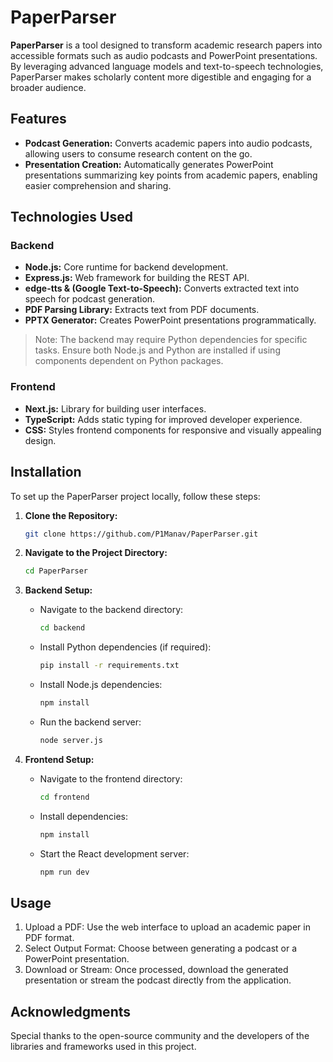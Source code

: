 # PaperParser

**PaperParser** is a tool designed to transform academic research papers into accessible formats such as audio podcasts and PowerPoint presentations. 
By leveraging advanced language models and text-to-speech technologies, PaperParser makes scholarly content more digestible and engaging for a broader audience.

## Features

- **Podcast Generation:** Converts academic papers into audio podcasts, allowing users to consume research content on the go.
- **Presentation Creation:** Automatically generates PowerPoint presentations summarizing key points from academic papers, enabling easier comprehension and sharing.

## Technologies Used

### Backend
- **Node.js:** Core runtime for backend development.
- **Express.js:** Web framework for building the REST API.
- **edge-tts & (Google Text-to-Speech):** Converts extracted text into speech for podcast generation.
- **PDF Parsing Library:** Extracts text from PDF documents.
- **PPTX Generator:** Creates PowerPoint presentations programmatically.

> Note: The backend may require Python dependencies for specific tasks. Ensure both Node.js and Python are installed if using components dependent on Python packages.

### Frontend
- **Next.js:** Library for building user interfaces.
- **TypeScript:** Adds static typing for improved developer experience.
- **CSS:** Styles frontend components for responsive and visually appealing design.

## Installation

To set up the PaperParser project locally, follow these steps:

1. **Clone the Repository:**
   ```bash
   git clone https://github.com/P1Manav/PaperParser.git
   ```

2. **Navigate to the Project Directory:**
   ```bash
   cd PaperParser
   ```

3. **Backend Setup:**
   - Navigate to the backend directory:
     ```bash
     cd backend
     ```
   - Install Python dependencies (if required):
     ```bash
     pip install -r requirements.txt
     ```
   - Install Node.js dependencies:
     ```bash
     npm install
     ```
   - Run the backend server:
     ```bash
     node server.js
     ```

4. **Frontend Setup:**
   - Navigate to the frontend directory:
     ```bash
     cd frontend
     ```
   - Install dependencies:
     ```bash
     npm install
     ```
   - Start the React development server:
     ```bash
     npm run dev
     ```

## Usage

1. Upload a PDF: Use the web interface to upload an academic paper in PDF format.
2. Select Output Format: Choose between generating a podcast or a PowerPoint presentation.
3. Download or Stream: Once processed, download the generated presentation or stream the podcast directly from the application.

## Acknowledgments

Special thanks to the open-source community and the developers of the libraries and frameworks used in this project.